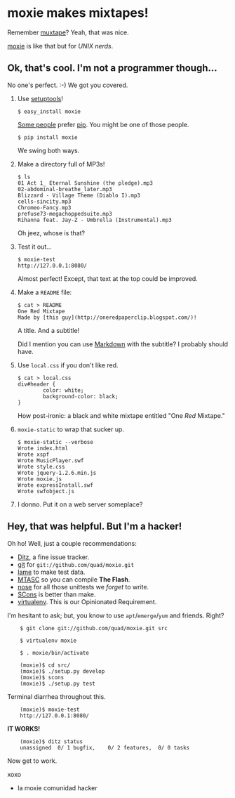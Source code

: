 moxie makes mixtapes!
=====================

Remember [muxtape][mt]? Yeah, that was nice.

[moxie][mx] is like that but for _UNIX nerds_.

Ok, that's cool. I'm not a programmer though...
-----------------------------------------------

No one's perfect. :-) We got you covered.

 1. Use [setuptools][st]!

        $ easy_install moxie

    [Some people][packaging] prefer [pip][pip]. You might be one of those people.

        $ pip install moxie

    We swing both ways.

 2. Make a directory full of MP3s!

        $ ls
        01 Act 1_ Eternal Sunshine (the pledge).mp3
        02-abdominal-breathe_later.mp3
        Blizzard - Village Theme (Diablo I).mp3
        cells-sincity.mp3
        Chromeo-Fancy.mp3
        prefuse73-megachoppedsuite.mp3
        Rihanna feat. Jay-Z - Umbrella (Instrumental).mp3

    Oh jeez, whose is that?

 3. Test it out...

        $ moxie-test
        http://127.0.0.1:8080/

    Almost perfect! Except, that text at the top could be improved.

 4. Make a `README` file:

        $ cat > README
        One Red Mixtape
        Made by [this guy](http://oneredpaperclip.blogspot.com/)!

    A title. And a subtitle!
    
    Did I mention you can use [Markdown][md] with the subtitle? I probably
    should have.

 5. Use `local.css` if you don't like red. 

        $ cat > local.css
        div#header {
                color: white;
                background-color: black;
        }

    How post-ironic: a black and white mixtape entitled "One _Red_ Mixtape."

 6. `moxie-static` to wrap that sucker up.

        $ moxie-static --verbose
        Wrote index.html
        Wrote xspf
        Wrote MusicPlayer.swf
        Wrote style.css
        Wrote jquery-1.2.6.min.js
        Wrote moxie.js
        Wrote expressInstall.swf
        Wrote swfobject.js

 7. I donno. Put it on a web server someplace?

Hey, that was helpful. But I'm a hacker!
----------------------------------------

Oh ho! Well, just a couple recommendations:

 * [Ditz][d], a fine issue tracker.
 * [git][g] for `git://github.com/quad/moxie.git`
 * [lame][l] to make test data.
 * [MTASC][m] so you can compile **The Flash**.
 * [nose][n] for all those unittests we _forget_ to write.
 * [SCons][sc] is better than make.
 * [virtualenv][ve]. This is our Opinionated Requirement.

I'm hesitant to ask; but, you know to use `apt`/`emerge`/`yum` and friends.
Right?

        $ git clone git://github.com/quad/moxie.git src

        $ virtualenv moxie

        $ . moxie/bin/activate 

        (moxie)$ cd src/
        (moxie)$ ./setup.py develop
        (moxie)$ scons
        (moxie)$ ./setup.py test

Terminal diarrhea throughout this.

        (moxie)$ moxie-test
        http://127.0.0.1:8080/

**IT WORKS!**

        (moxie)$ ditz status
        unassigned  0/ 1 bugfix,    0/ 2 features,  0/ 0 tasks 

Now get to work.

xoxo

- la moxie comunidad hacker

[mt]: http://muxtape.com/ "Muxtape"
[mx]: http://pypi.python.org/pypi/moxie "Python Package Index : moxie"
[st]: http://peak.telecommunity.com/DevCenter/EasyInstall "EasyInstall"
[packaging]: http://www.b-list.org/weblog/2008/dec/14/packaging/ "James Bennett : On Packaging"
[pip]: http://pip.openplans.org/ "pip documentation"
[md]: http://daringfireball.net/projects/markdown/ "Daring Fireball: Markdown"
[d]: http://ditz.rubyforge.org/ "Ditz"
[g]: http://git.or.cz/ "Git - Fast Version Control System"
[l]: http://lame.sourceforge.net/ "LAME MP3 Encoder"
[m]: http://www.mtasc.org/ "Motion-Twin"
[n]: http://somethingaboutorange.com/mrl/projects/nose/ "nose: a discovery-based unittest extension"
[sc]: http://www.scons.org/ "SCons: A software construction tool"
[ve]: http://pypi.python.org/pypi/virtualenv "Python Package Index : virtualenv"
